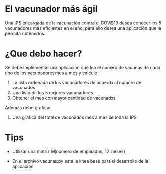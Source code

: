 # El vacunador más ágil
Una IPS encargada de la vacunación contra el COVIS19 desea conocer los  5 vacunadores más eficientes en el año, para ello desea una aplicación que le permita obtenerlos.

# ¿Que debo hacer?

Se debe implementar una aplicación que lea el número de vacunas de cada uno de los vacunadores mes a mes y calcule :

1.   La lista ordenada de los vacunadores de acuerdo al número de vacunados
2.   Una lista de los 5 mejores vacunadores 
3.   Obtener el mes con mayor cantidad de vacunados

Además debe graficar

1.  Una gráfica del total de vacunados mes a mes de toda la IPS

# Tips

*  Utilizar una matriz M(número de empleados, 12 meses)

* En el archivo vacunas.py esta la línea base para el desarrollo de la aplicación





